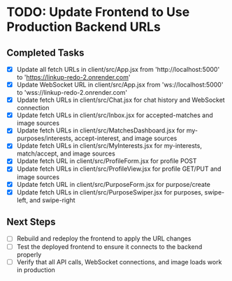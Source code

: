# TODO: Update Frontend to Use Production Backend URLs

## Completed Tasks
- [x] Update all fetch URLs in client/src/App.jsx from 'http://localhost:5000' to 'https://linkup-redo-2.onrender.com'
- [x] Update WebSocket URL in client/src/App.jsx from 'ws://localhost:5000' to 'wss://linkup-redo-2.onrender.com'
- [x] Update fetch URLs in client/src/Chat.jsx for chat history and WebSocket connection
- [x] Update fetch URLs in client/src/Inbox.jsx for accepted-matches and image sources
- [x] Update fetch URLs in client/src/MatchesDashboard.jsx for my-purposes/interests, accept-interest, and image sources
- [x] Update fetch URLs in client/src/MyInterests.jsx for my-interests, match/accept, and image sources
- [x] Update fetch URL in client/src/ProfileForm.jsx for profile POST
- [x] Update fetch URLs in client/src/ProfileView.jsx for profile GET/PUT and image sources
- [x] Update fetch URL in client/src/PurposeForm.jsx for purpose/create
- [x] Update fetch URLs in client/src/PurposeSwiper.jsx for purposes, swipe-left, and swipe-right

## Next Steps
- [ ] Rebuild and redeploy the frontend to apply the URL changes
- [ ] Test the deployed frontend to ensure it connects to the backend properly
- [ ] Verify that all API calls, WebSocket connections, and image loads work in production
